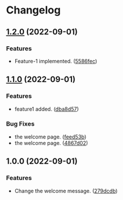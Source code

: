 # Changelog

## [1.2.0](https://github.com/NishaSharma14/nmrxiv-release-please/compare/v1.1.0...v1.2.0) (2022-09-01)


### Features

* Feature-1 implemented. ([5586fec](https://github.com/NishaSharma14/nmrxiv-release-please/commit/5586fec656e1391674728f2eb6cfb9185b68a9b9))

## [1.1.0](https://github.com/NishaSharma14/nmrxiv-release-please/compare/v1.0.0...v1.1.0) (2022-09-01)


### Features

* feature1 added. ([dba8d57](https://github.com/NishaSharma14/nmrxiv-release-please/commit/dba8d570eb8100efbe44c987eff3ee7527c03989))


### Bug Fixes

* the welcome page. ([feed53b](https://github.com/NishaSharma14/nmrxiv-release-please/commit/feed53ba1b4ad3385e5d43ace942019f462d3dcc))
* the welcome page. ([4867d02](https://github.com/NishaSharma14/nmrxiv-release-please/commit/4867d02656d31bbe13153d4babde3aa456973eb6))

## 1.0.0 (2022-09-01)


### Features

* Change the welcome message. ([279dcdb](https://github.com/NishaSharma14/nmrxiv-release-please/commit/279dcdb579302eab164da08ef5002040d84bee4f))

